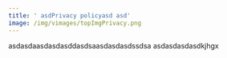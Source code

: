 ```yaml
---
title: ' asdPrivacy policyasd asd'
image: /img/vimages/topImgPrivacy.png
---
```

asdasdaasdasdasddasdsaasdasdasdssdsa
asdasdasdasdkjhgx
